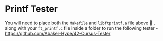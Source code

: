 # Printf Tester

You will need to place both the ```Makefile``` and ```libftprintf.a``` file above 🔼 , along with your ```ft_printf.c``` file inside
a folder to run the following tester - https://github.com/Abaker-Hype/42-Cursus-Tester
